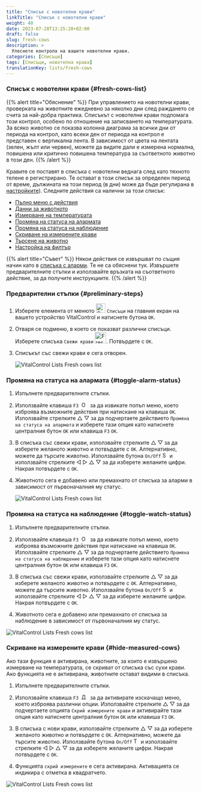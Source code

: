 ```yaml
---
title: "Списък с новотелни крави"
linkTitle: "Списък с новотелни крави"
weight: 40
date: 2023-07-28T13:25:28+02:00
draft: false
slug: fresh-cows
description: >
  Улеснете контрола на вашите новотелни крави.
categories: [Списъци]
tags: [Списъци, новотелна крава]
translationKey: lists/fresh-cows
---
```

### Списък с новотелни крави {#fresh-cows-list}

{{% alert title="Обяснение" %}}
При управлението на новотелни крави, проверката на животните ежедневно за няколко дни след раждането се счита за най-добра практика. Списъкът с новотелни крави подпомага този контрол, особено по отношение на записването на температурата. За всяко животно се показва колонна диаграма за всички дни от периода на контрол, като всеки ден от периода на контрол е представен с вертикална лента. В зависимост от цвета на лентата (зелен, жълт или червен), можете да видите дали е измерена нормална, повишена или критично повишена температура за съответното животно в този ден.
{{% /alert %}}

Кравите се поставят в списъка с новотелни веднага след като тяхното телене е регистрирано. Те остават в този списък за определен период от време, дължината на този период (в дни) може да бъде регулирана в [настройките](../../settings/data-acquisition/#control-period-of-fresh-cows)).
 Следните действия са налични за този списък:

- [Пълно меню с действия](../alarm/#full-action-menu)
- [Данни за животното](../alarm/#animal-data)
- [Измерване на температурата](../alarm/#take-temperature)
- [Промяна на статуса на алармата](#toggle-alarm-status)
- [Промяна на статуса на наблюдение](#toggle-watch-status)
- [Скриване на измерените крави](#hide-measured-cows)
- [Търсене на животно](../alarm/#search-animal)
- [Настройка на филтър](../alarm/#set-filter)

{{% alert title="Съвет" %}}
Някои действия се извършват по същия начин като в [списъка с аларми](../alarm). Те не са обяснени тук. Извършете предварителните стъпки и използвайте връзката на съответното действие, за да получите инструкциите.
{{% /alert %}}

### Предварителни стъпки {#preliminary-steps}

1. Изберете елемента от менюто <img src="/icons/main/lists.svg" width="25" align="bottom" alt="Списъци" /> `Списъци` на главния екран на вашето устройство VitalControl и натиснете бутона `OK`.

2. Отваря се подменю, в което се показват различни списъци. Изберете списъка `Свежи крави` <img src="/icons/lists/freshcows.svg" width="30" align="bottom" alt="Fresh-cows" />. Потвърдете с `OK`.

3. Списъкът със свежи крави е сега отворен.

   ![VitalControl Lists Fresh cows list](../images/firststeps4.png "Списък със свежи крави")

### Промяна на статуса на алармата {#toggle-alarm-status}

1. Изпълнете предварителните стъпки.

2. Използвайте клавиша `F3` &nbsp;<img src="/icons/footer/open-popup.svg" width="15" align="bottom" alt="Open popup" />&nbsp; за да извикате попъп меню, което изброява възможните действия при натискане на клавиша `OK`. Използвайте стрелките △ ▽ за да подчертаете действието `Промяна на статуса на алармата` и изберете тази опция като натиснете централния бутон `OK` или клавиша `F3` `OK`.

3. В списъка със свежи крави, използвайте стрелките △ ▽ за да изберете желаното животно и потвърдете с `OK`. Алтернативно, можете да търсите животно. Използвайте бутона `On/Off` <img src="/icons/footer/search.svg" width="15" align="bottom" alt="Search" /> и използвайте стрелките ◁ ▷ △ ▽ за да изберете желаните цифри. Накрая потвърдете с `OK`.

4. Животното сега е добавено или премахнато от списъка за аларми в зависимост от първоначалния му статус.

   ![VitalControl Lists Fresh cows list](../images/togglealarmstatus.png "Промяна на статуса на алармата")

### Промяна на статуса на наблюдение {#toggle-watch-status}

1. Изпълнете предварителните стъпки.

2. Използвайте клавиша `F3` &nbsp;<img src="/icons/footer/open-popup.svg" width="15" align="bottom" alt="Open popup" />&nbsp; за да извикате попъп меню, което изброява възможните действия при натискане на клавиша `OK`. Използвайте стрелките △ ▽ за да подчертаете действието `Промяна на статуса на наблюдение` и изберете тази опция като натиснете централния бутон `OK` или клавиша `F3` `OK`.

3. В списъка със свежи крави, използвайте стрелките △ ▽ за да изберете желаното животно и потвърдете с `OK`. Алтернативно, можете да търсите животно. Използвайте бутона `On/Off` <img src="/icons/footer/search.svg" width="15" align="bottom" alt="Search" /> и използвайте стрелките ◁ ▷ △ ▽ за да изберете желаните цифри. Накрая потвърдете с `OK`.

4. Животното сега е добавено или премахнато от списъка за наблюдение в зависимост от първоначалния му статус.

![VitalControl Lists Fresh cows list](../images/togglewatchstatus.png "Промяна на статуса за наблюдение")

### Скриване на измерените крави {#hide-measured-cows}

Ако тази функция е активирана, животните, за които е извършено измерване на температурата, се скриват от списъка със сухи крави. Ако функцията не е активирана, животните остават видими в списъка.

1. Изпълнете предварителните стъпки.

2. Използвайте клавиша `F3` &nbsp;<img src="/icons/footer/open-popup.svg" width="15" align="bottom" alt="Действия" />&nbsp; за да активирате изскачащо меню, което изброява различни опции. Използвайте стрелките △ ▽ за да подчертаете опцията `Скрий измерените крави` и активирайте тази опция като натиснете централния бутон `OK` или клавиша `F3` `OK`.

3. В списъка с нови крави, използвайте стрелките △ ▽ за да изберете желаното животно и потвърдете с `OK`. Алтернативно, можете да търсите животно. Използвайте бутона `On/Off` <img src="/icons/footer/search.svg" width="15" align="bottom" alt="Търсене" /> и използвайте стрелките ◁ ▷ △ ▽ за да изберете желаните цифри. Накрая потвърдете с `OK`.

4. Функцията `скрий измерените` е сега активирана. Активацията се индикира с отметка в квадратчето.

![VitalControl Lists Fresh cows list](../images/hidemeasuredcows.png "Скрий измерените крави")
